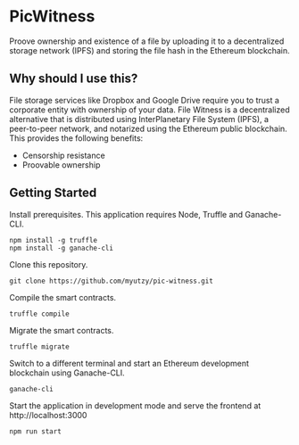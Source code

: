 # PicWitness
Proove ownership and existence of a file by uploading it to a decentralized storage network (IPFS) and storing the file hash in the Ethereum blockchain.

## Why should I use this?
File storage services like Dropbox and Google Drive require you to trust a corporate entity with ownership of your data. File Witness is a decentralized alternative that is distributed using InterPlanetary File System (IPFS), a peer-to-peer network, and notarized using the Ethereum public blockchain. This provides the following benefits:

- Censorship resistance
- Proovable ownership

## Getting Started
Install prerequisites. This application requires Node, Truffle and Ganache-CLI.

```
npm install -g truffle
npm install -g ganache-cli
```

Clone this repository.

```
git clone https://github.com/myutzy/pic-witness.git
```

Compile the smart contracts.

```
truffle compile
```

Migrate the smart contracts.

```
truffle migrate
```

Switch to a different terminal and start an Ethereum development blockchain using Ganache-CLI.

```
ganache-cli
```

Start the application in development mode and serve the frontend at http://localhost:3000

```
npm run start
```